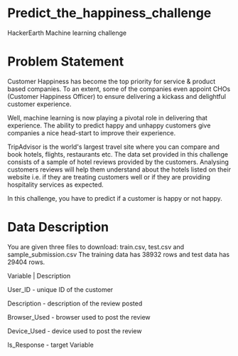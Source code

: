 # Predict_the_happiness_challenge
HackerEarth Machine learning challenge

# Problem Statement
Customer Happiness has become the top priority for service & product based companies. To an extent, some of the companies even appoint CHOs (Customer Happiness Officer) to ensure delivering a kickass and delightful customer experience.

Well, machine learning is now playing a pivotal role in delivering that experience. The ability to predict happy and unhappy customers give companies a nice head-start to improve their experience.

TripAdvisor is the world's largest travel site where you can compare and book hotels, flights, restaurants etc. The data set provided in this challenge consists of a sample of hotel reviews provided by the customers. Analysing customers reviews will help them understand about the hotels listed on their website i.e. if they are treating customers well or if they are providing hospitality services as expected.

In this challenge, you have to predict if a customer is happy or not happy.

# Data Description

You are given three files to download: train.csv, test.csv and sample_submission.csv The training data has 38932 rows and test data has 29404 rows.

Variable | Description

User_ID -	unique ID of the customer

Description -	description of the review posted

Browser_Used -	browser used to post the review

Device_Used -	device used to post the review

Is_Response -	target Variable
